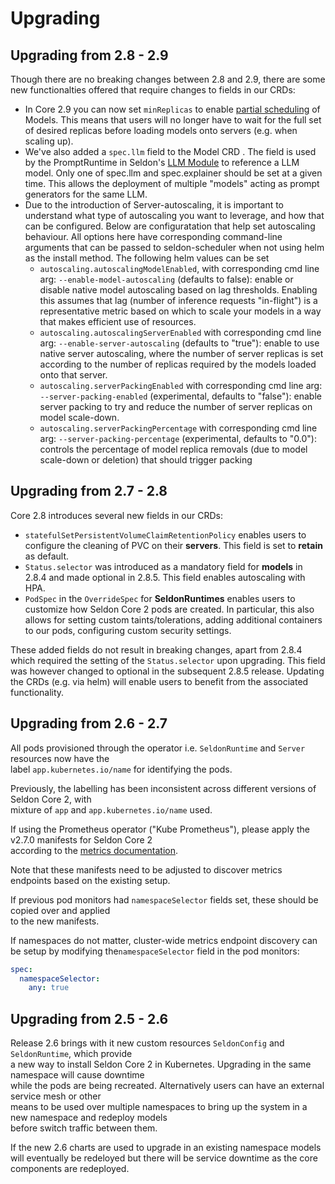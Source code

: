 # Upgrading

## Upgrading from 2.8 - 2.9

Though there are no breaking changes between 2.8 and 2.9, there are some new functionalties offered that require changes to fields in our CRDs:

* In Core 2.9 you can now set `minReplicas` to enable [partial scheduling](models/scheduling.md#partial-scheduling) of Models. This means that users will no longer have to wait for the full set of desired replicas before loading models onto servers (e.g. when scaling up).
* We've also added a `spec.llm` field to the Model CRD . The field is used by the PromptRuntime in Seldon's [LLM Module](https://docs.seldon.ai/llm-module) to reference a LLM model. Only one of spec.llm and spec.explainer should be set at a given time. This allows the deployment of multiple "models" acting as prompt generators for the same LLM.
* Due to the introduction of Server-autoscaling, it is important to understand what type of autoscaling you want to leverage, and how that can be configured. Below are configuratation that help set autoscaling behaviour. All options here have corresponding command-line arguments that can be passed to seldon-scheduler when not using helm as the install method. The following helm values can be set
  * `autoscaling.autoscalingModelEnabled`, with corresponding cmd line arg: `--enable-model-autoscaling` (defaults to false): enable or disable native model autoscaling based on lag thresholds. Enabling this assumes that lag (number of inference requests "in-flight") is a representative metric based on which to scale your models in a way that makes efficient use of resources.
  * `autoscaling.autoscalingServerEnabled` with corresponding cmd line arg: `--enable-server-autoscaling` (defaults to "true"): enable to use native server autoscaling, where the number of server replicas is set according to the number of replicas required by the models loaded onto that server.
  * `autoscaling.serverPackingEnabled` with corresponding cmd line arg: `--server-packing-enabled` (experimental, defaults to "false"): enable server packing to try and reduce the number of server replicas on model scale-down.
  * `autoscaling.serverPackingPercentage` with corresponding cmd line arg: `--server-packing-percentage` (experimental, defaults to "0.0"): controls the percentage of model replica removals (due to model scale-down or deletion) that should trigger packing

## Upgrading from 2.7 - 2.8

Core 2.8 introduces several new fields in our CRDs:

* `statefulSetPersistentVolumeClaimRetentionPolicy` enables users to configure the cleaning of PVC on their **servers**. This field is set to **retain** as default.
* `Status.selector` was introduced as a mandatory field for **models** in 2.8.4 and made optional in 2.8.5. This field enables autoscaling with HPA.
* `PodSpec` in the `OverrideSpec` for **SeldonRuntimes** enables users to customize how Seldon Core 2 pods are created. In particular, this also allows for setting custom taints/tolerations, adding additional containers to our pods, configuring custom security settings.

These added fields do not result in breaking changes, apart from 2.8.4 which required the setting of the `Status.selector` upon upgrading. This field was however changed to optional in the subsequent 2.8.5 release. Updating the CRDs (e.g. via helm) will enable users to benefit from the associated functionality.

## Upgrading from 2.6 - 2.7

All pods provisioned through the operator i.e. `SeldonRuntime` and `Server` resources now have the\
label `app.kubernetes.io/name` for identifying the pods.

Previously, the labelling has been inconsistent across different versions of Seldon Core 2, with\
mixture of `app` and `app.kubernetes.io/name` used.

If using the Prometheus operator ("Kube Prometheus"), please apply the v2.7.0 manifests for Seldon Core 2\
according to the [metrics documentation](../kubernetes/metrics.md).

Note that these manifests need to be adjusted to discover metrics endpoints based on the existing setup.

If previous pod monitors had `namespaceSelector` fields set, these should be copied over and applied\
to the new manifests.

If namespaces do not matter, cluster-wide metrics endpoint discovery can be setup by modifying the`namespaceSelector` field in the pod monitors:

```yaml
spec:
  namespaceSelector:
    any: true
```

## Upgrading from 2.5 - 2.6

Release 2.6 brings with it new custom resources `SeldonConfig` and `SeldonRuntime`, which provide\
a new way to install Seldon Core 2 in Kubernetes. Upgrading in the same namespace will cause downtime\
while the pods are being recreated. Alternatively users can have an external service mesh or other\
means to be used over multiple namespaces to bring up the system in a new namespace and redeploy models\
before switch traffic between them.

If the new 2.6 charts are used to upgrade in an existing namespace models will eventually be redeloyed but there will be service downtime as the core components are redeployed.
